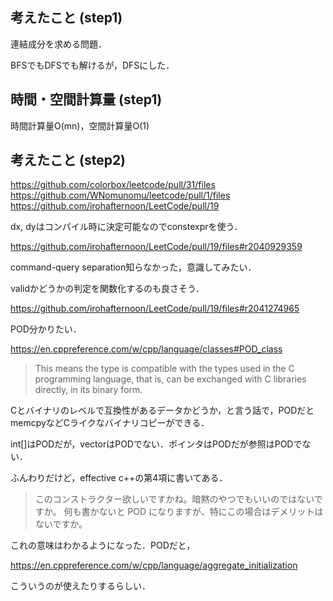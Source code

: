 ## 考えたこと (step1)
連結成分を求める問題．

BFSでもDFSでも解けるが，DFSにした．

## 時間・空間計算量 (step1)
時間計算量O(mn)，空間計算量O(1)

## 考えたこと (step2)
https://github.com/colorbox/leetcode/pull/31/files
https://github.com/WNomunomu/leetcode/pull/1/files
https://github.com/irohafternoon/LeetCode/pull/19

dx, dyはコンパイル時に決定可能なのでconstexprを使う．

https://github.com/irohafternoon/LeetCode/pull/19/files#r2040929359

command-query separation知らなかった，意識してみたい．

validかどうかの判定を関数化するのも良さそう．

https://github.com/irohafternoon/LeetCode/pull/19/files#r2041274965

POD分かりたい．

https://en.cppreference.com/w/cpp/language/classes#POD_class

> This means the type is compatible with the types used in the C programming language, that is, can be exchanged with C libraries directly, in its binary form.

Cとバイナリのレベルで互換性があるデータかどうか，と言う話で，PODだとmemcpyなどCライクなバイナリコピーができる．

int[]はPODだが，vectorはPODでない．ポインタはPODだが参照はPODでない．

ふんわりだけど，effective c++の第4項に書いてある．

> このコンストラクター欲しいですかね。暗黙のやつでもいいのではないですか。
何も書かないと POD になりますが、特にこの場合はデメリットはないですか。

これの意味はわかるようになった．PODだと，

https://en.cppreference.com/w/cpp/language/aggregate_initialization

こういうのが使えたりするらしい．
